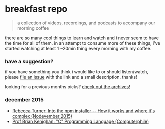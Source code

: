 # breakfast repo
> a collection of videos, recordings, and podcasts to accompany our morning coffee

there are so many cool things to learn and watch and i never seem to have the time for all of them. in an attempt to consume more of these things, i've started watching at least 1 ~20min thing every morning with my coffee.

### have a suggestion?

if you have something you think i would like to or should listen/watch, please [file an issue](https://github.com/ashleygwilliams/breakfast-repo/issues/new) with the link and a small description. thanks!

looking for a previous months picks? [check out the archives!](https://github.com/ashleygwilliams/breakfast-repo/tree/master/archives) 

### december 2015

- [Rebecca Turner: Into the npm installer -- How it works and where it's complex (Nodevember 2015)](https://www.youtube.com/watch?v=3ShkpzavVFM)
- [Prof Brian Kenighan: "C" Programming Language (Computerphile)](https://www.youtube.com/watch?v=de2Hsvxaf8M)
